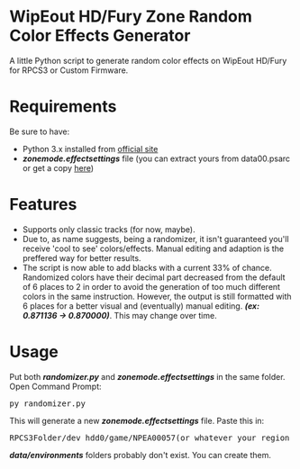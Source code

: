 # WipEout HD/Fury Zone Random Color Effects Generator
A little Python script to generate random color effects on WipEout HD/Fury for RPCS3 or Custom Firmware.

# Requirements
<div>
  <p dir="auto">Be sure to have:</p>
  <ul dir="auto">
    <li>
      Python 3.x installed from <a href="https://www.python.org/downloads/">official site</a>
    </li>
    <li>
      <b><i>zonemode.effectsettings</i></b> file (you can extract yours from data00.psarc or get a copy <a href="https://github.com/TheWalkingFroggy/zonerandomizer/blob/main/zonemode.effectsettings">here</a>)
    </li>
  </ul>
</div>

# Features
<div>
  <ul dir="auto">
    <li>Supports only classic tracks (for now, maybe). </li>
    <li>Due to, as name suggests, being a randomizer, it isn't guaranteed you'll receive 'cool to see' colors/effects. Manual editing and adaption is the preffered way for better results.</li>
    <li>The script is now able to add blacks with a current 33% of chance. Randomized colors have their decimal part decreased from the default of 6 places to 2 in order to avoid the generation of too much different colors in the same  instruction. However, the output is still formatted with 6 places for a better visual and (eventually) manual editing. <b><i>(ex: 0.871136 -> 0.870000)</i></b>. This may change over time.
    </li>
  </ul>
</div>

# Usage
<div>
  <p dir="auto">Put both <b><i>randomizer.py</i></b> and <b><i>zonemode.effectsettings</i></b> in the same folder. Open Command Prompt:</p>
  <pre>py randomizer.py</pre>
  <p dir="auto">This will generate a new <b><i>zonemode.effectsettings</i></b> file. Paste this in:</p>
  <pre>RPCS3Folder/dev_hdd0/game/NPEA00057(or whatever your region code is)/USRDIR/data/environments</pre>
  <p dir="auto"><b><i>data/environments</i></b> folders probably don't exist. You can create them.</p>
</div>
